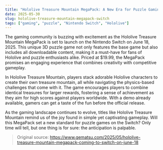```yaml
---
title: "Hololive Treasure Mountain MegaPack: A New Era for Puzzle Gaming on Switch"
date: 2025-05-30
slug: hololive-treasure-mountain-megapack-switch
tags: ["gaming", "puzzle", "Nintendo Switch", "Hololive"]
---
```


The gaming community is buzzing with excitement as the Hololive Treasure Mountain MegaPack is set to launch on the Nintendo Switch on June 18, 2025. This unique 3D puzzle game not only features the base game but also includes all downloadable content, making it a must-have for fans of Hololive and puzzle enthusiasts alike. Priced at $19.99, the MegaPack promises an engaging experience that combines creativity with competitive gameplay.

In Hololive Treasure Mountain, players stack adorable Hololive characters to create their own treasure mountain, all while navigating the physics-based challenges that come with it. The game encourages players to combine identical treasures for larger rewards, fostering a sense of achievement as they aim for high scores against players worldwide. With a demo already available, gamers can get a taste of the fun before the official release.

As the gaming landscape continues to evolve, titles like Hololive Treasure Mountain remind us of the joy found in simple yet captivating gameplay. Will this MegaPack set a new standard for puzzle games on the Switch? Only time will tell, but one thing is for sure: the anticipation is palpable.

> Original source: https://www.gematsu.com/2025/05/hololive-treasure-mountain-megapack-coming-to-switch-on-june-18